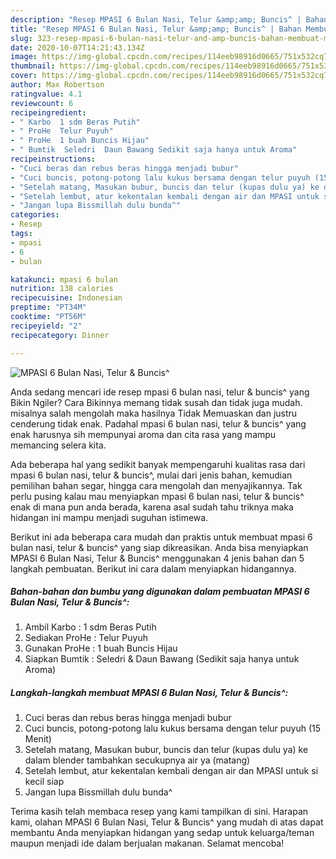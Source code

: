 ```yaml
---
description: "Resep MPASI 6 Bulan Nasi, Telur &amp;amp; Buncis^ | Bahan Membuat MPASI 6 Bulan Nasi, Telur &amp;amp; Buncis^ Yang Mudah Dan Praktis"
title: "Resep MPASI 6 Bulan Nasi, Telur &amp;amp; Buncis^ | Bahan Membuat MPASI 6 Bulan Nasi, Telur &amp;amp; Buncis^ Yang Mudah Dan Praktis"
slug: 323-resep-mpasi-6-bulan-nasi-telur-and-amp-buncis-bahan-membuat-mpasi-6-bulan-nasi-telur-and-amp-buncis-yang-mudah-dan-praktis
date: 2020-10-07T14:21:43.134Z
image: https://img-global.cpcdn.com/recipes/114eeb98916d0665/751x532cq70/mpasi-6-bulan-nasi-telur-buncis-foto-resep-utama.jpg
thumbnail: https://img-global.cpcdn.com/recipes/114eeb98916d0665/751x532cq70/mpasi-6-bulan-nasi-telur-buncis-foto-resep-utama.jpg
cover: https://img-global.cpcdn.com/recipes/114eeb98916d0665/751x532cq70/mpasi-6-bulan-nasi-telur-buncis-foto-resep-utama.jpg
author: Max Robertson
ratingvalue: 4.1
reviewcount: 6
recipeingredient:
- " Karbo  1 sdm Beras Putih"
- " ProHe  Telur Puyuh"
- " ProHe  1 buah Buncis Hijau"
- " Bumtik  Seledri  Daun Bawang Sedikit saja hanya untuk Aroma"
recipeinstructions:
- "Cuci beras dan rebus beras hingga menjadi bubur"
- "Cuci buncis, potong-potong lalu kukus bersama dengan telur puyuh (15 Menit)"
- "Setelah matang, Masukan bubur, buncis dan telur (kupas dulu ya) ke dalam blender tambahkan secukupnya air ya (matang)"
- "Setelah lembut, atur kekentalan kembali dengan air dan MPASI untuk si kecil siap"
- "Jangan lupa Bissmillah dulu bunda^"
categories:
- Resep
tags:
- mpasi
- 6
- bulan

katakunci: mpasi 6 bulan 
nutrition: 138 calories
recipecuisine: Indonesian
preptime: "PT34M"
cooktime: "PT56M"
recipeyield: "2"
recipecategory: Dinner

---
```



![MPASI 6 Bulan Nasi, Telur &amp; Buncis^](https://img-global.cpcdn.com/recipes/114eeb98916d0665/751x532cq70/mpasi-6-bulan-nasi-telur-buncis-foto-resep-utama.jpg)

Anda sedang mencari ide resep mpasi 6 bulan nasi, telur &amp; buncis^ yang Bikin Ngiler? Cara Bikinnya memang tidak susah dan tidak juga mudah. misalnya salah mengolah maka hasilnya Tidak Memuaskan dan justru cenderung tidak enak. Padahal mpasi 6 bulan nasi, telur &amp; buncis^ yang enak harusnya sih mempunyai aroma dan cita rasa yang mampu memancing selera kita.

Ada beberapa hal yang sedikit banyak mempengaruhi kualitas rasa dari mpasi 6 bulan nasi, telur &amp; buncis^, mulai dari jenis bahan, kemudian pemilihan bahan segar, hingga cara mengolah dan menyajikannya. Tak perlu pusing kalau mau menyiapkan mpasi 6 bulan nasi, telur &amp; buncis^ enak di mana pun anda berada, karena asal sudah tahu triknya maka hidangan ini mampu menjadi suguhan istimewa.




Berikut ini ada beberapa cara mudah dan praktis untuk membuat mpasi 6 bulan nasi, telur &amp; buncis^ yang siap dikreasikan. Anda bisa menyiapkan MPASI 6 Bulan Nasi, Telur &amp; Buncis^ menggunakan 4 jenis bahan dan 5 langkah pembuatan. Berikut ini cara dalam menyiapkan hidangannya.

<!--inarticleads1-->

##### Bahan-bahan dan bumbu yang digunakan dalam pembuatan MPASI 6 Bulan Nasi, Telur &amp; Buncis^:

1. Ambil  Karbo : 1 sdm Beras Putih
1. Sediakan  ProHe : Telur Puyuh
1. Gunakan  ProHe : 1 buah Buncis Hijau
1. Siapkan  Bumtik : Seledri &amp; Daun Bawang (Sedikit saja hanya untuk Aroma)




<!--inarticleads2-->

##### Langkah-langkah membuat MPASI 6 Bulan Nasi, Telur &amp; Buncis^:

1. Cuci beras dan rebus beras hingga menjadi bubur
1. Cuci buncis, potong-potong lalu kukus bersama dengan telur puyuh (15 Menit)
1. Setelah matang, Masukan bubur, buncis dan telur (kupas dulu ya) ke dalam blender tambahkan secukupnya air ya (matang)
1. Setelah lembut, atur kekentalan kembali dengan air dan MPASI untuk si kecil siap
1. Jangan lupa Bissmillah dulu bunda^




Terima kasih telah membaca resep yang kami tampilkan di sini. Harapan kami, olahan MPASI 6 Bulan Nasi, Telur &amp; Buncis^ yang mudah di atas dapat membantu Anda menyiapkan hidangan yang sedap untuk keluarga/teman maupun menjadi ide dalam berjualan makanan. Selamat mencoba!
